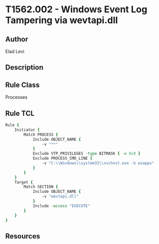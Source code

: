 # T1562.002 - Windows Event Log Tampering via wevtapi.dll

## Author
Elad Levi

## Description

## Rule Class
Processes

## Rule TCL
```tcl
Rule {
	Initiator {
		Match PROCESS {
			Include OBJECT_NAME {
				-v "**"
			}
			Exclude VTP_PRIVILEGES -type BITMASK { -v 0x8 }
			Exclude PROCESS_CMD_LINE {
				-v "C:\\Windows\\system32\\svchost.exe -k wsappx"
			}
		}
    }
	Target {
		Match SECTION {
			Include OBJECT_NAME { 					
				-v "wevtapi.dll"
			}
			Include -access "EXECUTE"
		}
	}
}
```

## Resources

